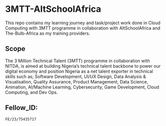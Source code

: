 # 3MTT-AltSchoolAfrica
This repo contains my learning journey and task/project work done in Cloud Computing with 3MTT programme in collaboration with AltSchoolAfrica and The-Bulb-Africa as my training providers.

## Scope
The 3 Million Technical Talent (3MTT) programme in collaboration with NITDA, is aimed at building Nigeria’s technical talent backbone to power our digital economy and position Nigeria as a net talent exporter in technical skills such as; Software Development, UI/UX Design, Data Analysis & Visualisation, Quality Assurance, Product Management, Data Science, Animation, AI/Machine Learning, Cybersecurity, Game Development, Cloud Computing, and Dev Ops.

## Fellow_ID:
`FE/23/75435717`
